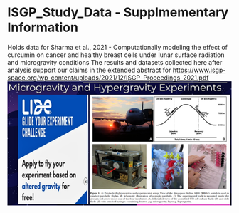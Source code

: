 # ISGP_Study_Data - Supplmementary Information
Holds data for Sharma et al., 2021 - Computationally modeling the effect of curcumin on cancer and healthy breast cells under lunar surface radiation and microgravity conditions
The results and datasets collected here after analysis support our claims in the extended abstract for https://www.isgp-space.org/wp-content/uploads/2021/12/ISGP_Proceedings_2021.pdf
![](/microgravity.png)
